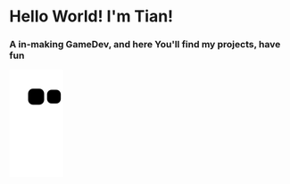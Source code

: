 # Hello World! I'm Tian!
### A in-making GameDev, and here You'll find my projects, have fun
![Snake animation](https://github.com/FreelyTian/FreelyTian/blob/output/github-contribution-grid-snake.svg)
